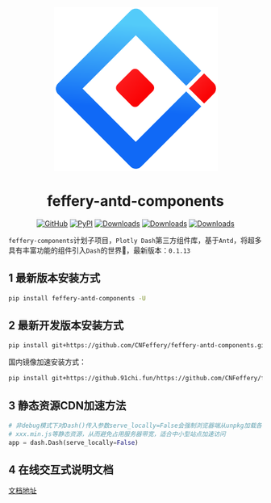 <p align="center">
	<img src="./fac-logo.svg" height=325></img>
</p>
<h1 align="center">feffery-antd-components</h1>
<div align="center">




[![GitHub](https://img.shields.io/github/license/plotly/dash.svg?color=dark-green)](https://github.com/plotly/dash/blob/master/LICENSE)
[![PyPI](https://img.shields.io/pypi/v/feffery-antd-components.svg?color=dark-green)](https://pypi.org/project/feffery-antd-components/)
[![Downloads](https://pepy.tech/badge/feffery-antd-components)](https://pepy.tech/project/feffery-antd-components)
[![Downloads](https://pepy.tech/badge/feffery-antd-components/month)](https://pepy.tech/project/feffery-antd-components)
[![Downloads](https://pepy.tech/badge/feffery-antd-components/week)](https://pepy.tech/project/feffery-antd-components)

</div>

`feffery-components`计划子项目，`Plotly Dash`第三方组件库，基于`Antd`，将超多具有丰富功能的组件引入`Dash`的世界🥳，最新版本：`0.1.13`

## 1 最新版本安装方式

```bash
pip install feffery-antd-components -U
```

## 2 最新开发版本安装方式

```bash
pip install git+https://github.com/CNFeffery/feffery-antd-components.git
```

国内镜像加速安装方式：

```bash
pip install git+https://github.91chi.fun/https://github.com/CNFeffery/feffery-antd-components.git
```

## 3 静态资源CDN加速方法

```Python
# 非debug模式下对Dash()传入参数serve_locally=False会强制浏览器端从unpkg加载各个依赖的
# xxx.min.js等静态资源，从而避免占用服务器带宽，适合中小型站点加速访问
app = dash.Dash(serve_locally=False)
```

## 4 在线交互式说明文档

<a href='http://fac.feffery.tech/' target='_blank'>文档地址</a>
